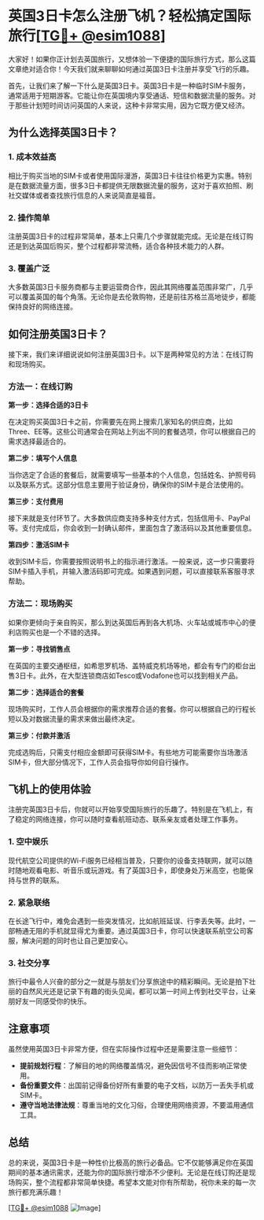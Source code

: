 # 英国3日卡怎么注册飞机？轻松搞定国际旅行[[TG💪+ @esim1088](https://t.me/s/esim1088)]

大家好！如果你正计划去英国旅行，又想体验一下便捷的国际旅行方式，那么这篇文章绝对适合你！今天我们就来聊聊如何通过英国3日卡注册并享受飞行的乐趣。

首先，让我们来了解一下什么是英国3日卡。英国3日卡是一种临时SIM卡服务，通常适用于短期游客。它能让你在英国境内享受通话、短信和数据流量的服务。对于那些计划短时间访问英国的人来说，这种卡非常实用，因为它既方便又经济。

## 为什么选择英国3日卡？

### 1. **成本效益高**
   相比于购买当地的SIM卡或者使用国际漫游，英国3日卡往往价格更为实惠。特别是在数据流量方面，很多3日卡都提供无限数据流量的服务，这对于喜欢拍照、刷社交媒体或者查找旅行信息的人来说简直是福音。

### 2. **操作简单**
   注册英国3日卡的过程非常简单，基本上只需几个步骤就能完成。无论是在线订购还是到达英国后购买，整个过程都非常流畅，适合各种技术能力的人群。

### 3. **覆盖广泛**
   大多数英国3日卡服务商都与主要运营商合作，因此其网络覆盖范围非常广，几乎可以覆盖英国的每个角落。无论你是去伦敦购物，还是前往苏格兰高地徒步，都能保持良好的网络连接。

## 如何注册英国3日卡？

接下来，我们来详细说说如何注册英国3日卡。以下是两种常见的方法：在线订购和现场购买。

### 方法一：在线订购

**第一步：选择合适的3日卡**

在决定购买英国3日卡之前，你需要先在网上搜索几家知名的供应商，比如Three、EE等。这些公司通常会在网站上列出不同的套餐选项，你可以根据自己的需求选择最适合的。

**第二步：填写个人信息**

当你选定了合适的套餐后，就需要填写一些基本的个人信息，包括姓名、护照号码以及联系方式。这部分信息主要用于验证身份，确保你的SIM卡是合法使用的。

**第三步：支付费用**

接下来就是支付环节了。大多数供应商支持多种支付方式，包括信用卡、PayPal等。支付完成后，你会收到一封确认邮件，里面包含了激活码以及其他重要信息。

**第四步：激活SIM卡**

收到SIM卡后，你需要按照说明书上的指示进行激活。一般来说，这一步只需要将SIM卡插入手机，并输入激活码即可完成。如果遇到问题，可以直接联系客服寻求帮助。

### 方法二：现场购买

如果你更倾向于亲自购买，那么到达英国后再到各大机场、火车站或城市中心的便利店购买也是一个不错的选择。

**第一步：寻找销售点**

在英国的主要交通枢纽，如希思罗机场、盖特威克机场等地，都会有专门的柜台出售3日卡。此外，在大型连锁商店如Tesco或Vodafone也可以找到相关产品。

**第二步：选择适合的套餐**

现场购买时，工作人员会根据你的需求推荐合适的套餐。你可以根据自己的行程长短以及对数据流量的需求来做出最终决定。

**第三步：付款并激活**

完成选购后，只需支付相应金额即可获得SIM卡。有些地方可能需要你当场激活SIM卡，但大部分情况下，工作人员会指导你如何自行操作。

## 飞机上的使用体验

注册完英国3日卡后，你就可以开始享受国际旅行的乐趣了。特别是在飞机上，有了稳定的网络连接，你可以随时查看航班动态、联系亲友或者处理工作事务。

### 1. **空中娱乐**

现代航空公司提供的Wi-Fi服务已经相当普及，只要你的设备支持联网，就可以随时随地观看电影、听音乐或玩游戏。有了英国3日卡，即使身处万米高空，也能保持与世界的联系。

### 2. **紧急联络**

在长途飞行中，难免会遇到一些突发情况，比如航班延误、行李丢失等。此时，一部畅通无阻的手机就显得尤为重要。通过英国3日卡，你可以快速联系航空公司客服，解决问题的同时也让自己更加安心。

### 3. **社交分享**

旅行中最令人兴奋的部分之一就是与朋友们分享旅途中的精彩瞬间。无论是拍下壮丽的自然风光还是记录下有趣的街头见闻，都可以第一时间上传到社交平台，让亲朋好友一同感受你的快乐。

## 注意事项

虽然使用英国3日卡非常方便，但在实际操作过程中还是需要注意一些细节：

- **提前规划行程**：了解目的地的网络覆盖情况，避免因信号不佳而影响正常使用。
- **备份重要文件**：出国前记得备份好所有重要的电子文档，以防万一丢失手机或SIM卡。
- **遵守当地法律法规**：尊重当地的文化习俗，合理使用网络资源，不要滥用通信工具。

## 总结

总的来说，英国3日卡是一种性价比极高的旅行必备品。它不仅能够满足你在英国期间的基本通讯需求，还能为你的国际旅行增添不少便利。无论是在线订购还是现场购买，整个流程都非常简单快捷。希望本文能对你有所帮助，祝你未来的每一次旅行都充满乐趣！

[[TG💪+ @esim1088](https://t.me/s/esim1088) ![Image](https://i.postimg.cc/4NQfJmqS/Snipaste-2025-05-13-00-14-12.png)]